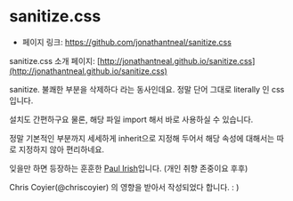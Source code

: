 sanitize.css
==================================================
- 페이지 링크: https://github.com/jonathantneal/sanitize.css

sanitize.css 소개 페이지: [http://jonathantneal.github.io/sanitize.css](http://jonathantneal.github.io/sanitize.css)

sanitize. 불쾌한 부분을 삭제하다 라는 동사인데요. 정말 단어 그대로 literally 인 css 입니다.

설치도 간편하구요 물론, 해당 파일 import 해서 바로 사용하실 수 있습니다.

정말 기본적인 부분까지 세세하게 inherit으로 지정해 두어서 해당 속성에 대해서는 따로 지정하지 않아 편리하네요.

잊을만 하면 등장하는 훈훈한 [Paul Irish](http://www.paulirish.com/about/)입니다. (개인 취향 존중이요 후후)

Chris Coyier(@chriscoyier) 의 영향을 받아서 작성되었다 합니다. : )
